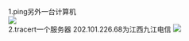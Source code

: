 1.ping另外一台计算机  
![](https://i.imgur.com/3n4ddDd.png)  
2.tracert一个服务器 202.101.226.68为江西九江电信
![](https://i.imgur.com/hcEbrGg.png)
